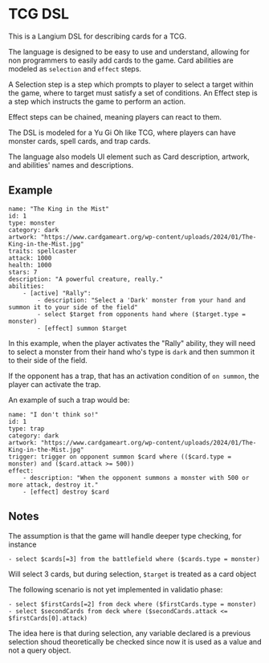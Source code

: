# TCG DSL

This is a Langium DSL for describing cards for a TCG.

The language is designed to be easy to use and understand, allowing for non programmers to easily add cards to the game.
Card abilities are modeled as `selection` and `effect` steps.

A Selection step is a step which prompts to player to select a target within the game, where to target must satisfy a set of conditions.
An Effect step is a step which instructs the game to perform an action.

Effect steps can be chained, meaning players can react to them.

The DSL is modeled for a Yu Gi Oh like TCG, where players can have monster cards, spell cards, and trap cards.

The language also models UI element such as Card description, artwork, and abilities' names and descriptions.

## Example

```
name: "The King in the Mist" 
id: 1
type: monster
category: dark
artwork: "https://www.cardgameart.org/wp-content/uploads/2024/01/The-King-in-the-Mist.jpg"
traits: spellcaster
attack: 1000
health: 1000
stars: 7
description: "A powerful creature, really."
abilities:
    - [active] "Rally":
        - description: "Select a 'Dark' monster from your hand and summon it to your side of the field"
        - select $target from opponents hand where ($target.type = monster)
        - [effect] summon $target
```

In this example, when the player activates the "Rally" ability, they will need to select a monster from their hand who's type is `dark` and then summon it to their side of the field.

If the opponent has a trap, that has an activation condition of `on summon`, the player can activate the trap.

An example of such a trap would be:

```
name: "I don't think so!" 
id: 1
type: trap
category: dark
artwork: "https://www.cardgameart.org/wp-content/uploads/2024/01/The-King-in-the-Mist.jpg"
trigger: trigger on opponent summon $card where (($card.type = monster) and ($card.attack >= 500))
effect: 
    - description: "When the opponent summons a monster with 500 or more attack, destroy it."
    - [effect] destroy $card
```

## Notes

The assumption is that the game will handle deeper type checking, for instance

```
- select $cards[=3] from the battlefield where ($cards.type = monster)
```

Will select 3 cards, but during selection, `$target` is treated as a card object

The following scenario is not yet implemented in validatio phase:

```
- select $firstCards[=2] from deck where ($firstCards.type = monster)
- select $secondCards from deck where ($secondCards.attack <= $firstCards[0].attack)
```

The idea here is that during selection, any variable declared is a previous selection shoud theoretically be checked 
since now it is used as a value and not a query object.


